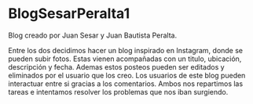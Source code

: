 # BlogSesarPeralta1

Blog creado por Juan Sesar y Juan Bautista Peralta.

Entre los dos decidimos hacer un blog inspirado en Instagram, donde se pueden subir fotos.
Estas vienen acompañadas con un titulo, ubicación, descripción y fecha.
Ademas estos posteos pueden ser editados y eliminados por el usuario que los creo.
Los usuarios de este blog pueden interactuar entre si gracias a los comentarios.
Ambos nos repartimos las tareas e intentamos resolver los problemas que nos iban surgiendo.
